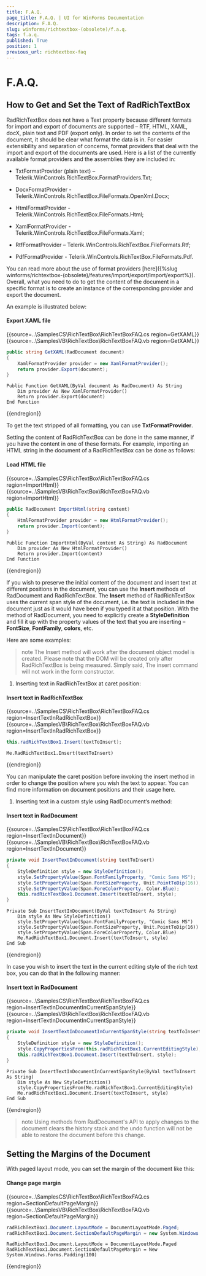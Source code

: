 ```yaml
---
title: F.A.Q.
page_title: F.A.Q. | UI for WinForms Documentation
description: F.A.Q.
slug: winforms/richtextbox-(obsolete)/f.a.q.
tags: f.a.q.
published: True
position: 1
previous_url: richtextbox-faq
---
```


# F.A.Q.



## How to Get and Set the Text of RadRichTextBox

RadRichTextBox does not have a Text property because different formats for import and export of documents are supported – RTF, HTML, XAML, docX, plain text and PDF (export only). In order to set the contents of the document, it should be clear what format the data is in. For easier extensibility and separation of concerns, format providers that deal with the import and export of the documents are used. Here is a list of the currently available format providers and the assemblies they are included in:

* TxtFormatProvider (plain text) – Telerik.WinControls.RichTextBox.FormatProviders.Txt; 

* DocxFormatProvider - Telerik.WinControls.RichTextBox.FileFormats.OpenXml.Docx; 

* HtmlFormatProvider - Telerik.WinControls.RichTextBox.FileFormats.Html; 

* XamlFormatProvider - Telerik.WinControls.RichTextBox.FileFormats.Xaml;

* RtfFormatProvider – Telerik.WinControls.RichTextBox.FileFormats.Rtf;

* PdfFormatProvider - Telerik.WinControls.RichTextBox.FileFormats.Pdf.

You can read more about the use of format providers [here]({%slug winforms/richtextbox-(obsolete)/features/import/export/import/export%}). Overall, what you need to do to get the content of the document in a specific format is to create an instance of the corresponding provider and export the document.

An example is illustrated below:

#### Export XAML file

{{source=..\SamplesCS\RichTextBox\RichTextBoxFAQ.cs region=GetXAML}} 
{{source=..\SamplesVB\RichTextBox\RichTextBoxFAQ.vb region=GetXAML}} 

````C#
public string GetXAML(RadDocument document)
{
    XamlFormatProvider provider = new XamlFormatProvider();
    return provider.Export(document);
}

````
````VB.NET
Public Function GetXAML(ByVal document As RadDocument) As String
    Dim provider As New XamlFormatProvider()
    Return provider.Export(document)
End Function

````

{{endregion}}

To get the text stripped of all formatting, you can use __TxtFormatProvider__.

Setting the content of RadRichTextBox can be done in the same manner, if you have the content in one of these formats. For example, importing an HTML string in the document of a RadRichTextBox can be done as follows: 

#### Load HTML file

{{source=..\SamplesCS\RichTextBox\RichTextBoxFAQ.cs region=ImportHtml}} 
{{source=..\SamplesVB\RichTextBox\RichTextBoxFAQ.vb region=ImportHtml}} 

````C#
public RadDocument ImportHtml(string content)
{
    HtmlFormatProvider provider = new HtmlFormatProvider();
    return provider.Import(content);
}

````
````VB.NET
Public Function ImportHtml(ByVal content As String) As RadDocument
    Dim provider As New HtmlFormatProvider()
    Return provider.Import(content)
End Function

````

{{endregion}}

If you wish to preserve the initial content of the document and insert text at different positions in the document, you can use the __Insert__ methods of RadDocument and RadRichTextBox. The __Insert__ method of RadRichTextBox uses the current span style of the document, i.e. the text is included in the document just as it would have been if you typed it at that position. With the method of RadDocument, you need to explicitly create a __StyleDefinition__ and fill it up with the property values of the text that you are inserting – __FontSize__, __FontFamily__, __colors__, etc.

Here are some examples:

>note The Insert method will work after the document object model is created. Please note that the DOM will be created only after RadRichTextBox is being measured. Simply said, The insert command will not work in the form constructor.
>

1. Inserting text in RadRichTextBox at caret position:

#### Insert text in RadRichTextBox

{{source=..\SamplesCS\RichTextBox\RichTextBoxFAQ.cs region=InsertTextInRadRichTextBox}} 
{{source=..\SamplesVB\RichTextBox\RichTextBoxFAQ.vb region=InsertTextInRadRichTextBox}} 

````C#
this.radRichTextBox1.Insert(textToInsert);

````
````VB.NET
Me.RadRichTextBox1.Insert(textToInsert)

````

{{endregion}}

You can manipulate the caret position before invoking the insert method in order to change the position where you wish the text to appear. You can find more information on document positions and their usage here. 

1. Inserting text in a custom style using RadDocument‘s method:

#### Insert text in RadDocument

{{source=..\SamplesCS\RichTextBox\RichTextBoxFAQ.cs region=InsertTextInDocument}} 
{{source=..\SamplesVB\RichTextBox\RichTextBoxFAQ.vb region=InsertTextInDocument}} 

````C#
private void InsertTextInDocument(string textToInsert)
{
    StyleDefinition style = new StyleDefinition();
    style.SetPropertyValue(Span.FontFamilyProperty, "Comic Sans MS");
    style.SetPropertyValue(Span.FontSizeProperty, Unit.PointToDip(16));
    style.SetPropertyValue(Span.ForeColorProperty, Color.Blue);
    this.radRichTextBox1.Document.Insert(textToInsert, style);
}

````
````VB.NET
Private Sub InsertTextInDocument(ByVal textToInsert As String)
    Dim style As New StyleDefinition()
    style.SetPropertyValue(Span.FontFamilyProperty, "Comic Sans MS")
    style.SetPropertyValue(Span.FontSizeProperty, Unit.PointToDip(16))
    style.SetPropertyValue(Span.ForeColorProperty, Color.Blue)
    Me.RadRichTextBox1.Document.Insert(textToInsert, style)
End Sub

````

{{endregion}}

In case you wish to insert the text in the current editing style of the rich text box, you can do that in the following manner: 

#### Insert text in RadDocument

{{source=..\SamplesCS\RichTextBox\RichTextBoxFAQ.cs region=InsertTextInDocumentInCurrentSpanStyle}} 
{{source=..\SamplesVB\RichTextBox\RichTextBoxFAQ.vb region=InsertTextInDocumentInCurrentSpanStyle}} 

````C#
private void InsertTextInDocumentInCurrentSpanStyle(string textToInsert)
{
    StyleDefinition style = new StyleDefinition();
    style.CopyPropertiesFrom(this.radRichTextBox1.CurrentEditingStyle);
    this.radRichTextBox1.Document.Insert(textToInsert, style);
}

````
````VB.NET
Private Sub InsertTextInDocumentInCurrentSpanStyle(ByVal textToInsert As String)
    Dim style As New StyleDefinition()
    style.CopyPropertiesFrom(Me.radRichTextBox1.CurrentEditingStyle)
    Me.radRichTextBox1.Document.Insert(textToInsert, style)
End Sub

````

{{endregion}} 

>note Using methods from RadDocument's API to apply changes to the document clears the history stack and the undo function will not be able to restore the document before this change.
>

## Setting the Margins of the Document

With paged layout mode, you can set the margin of the document like this:

#### Change page margin

{{source=..\SamplesCS\RichTextBox\RichTextBoxFAQ.cs region=SectionDefaultPageMargin}} 
{{source=..\SamplesVB\RichTextBox\RichTextBoxFAQ.vb region=SectionDefaultPageMargin}} 

````C#
radRichTextBox1.Document.LayoutMode = DocumentLayoutMode.Paged;
radRichTextBox1.Document.SectionDefaultPageMargin = new System.Windows.Forms.Padding(100);

````
````VB.NET
RadRichTextBox1.Document.LayoutMode = DocumentLayoutMode.Paged
RadRichTextBox1.Document.SectionDefaultPageMargin = New System.Windows.Forms.Padding(100)

````

{{endregion}}